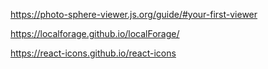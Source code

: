 
https://photo-sphere-viewer.js.org/guide/#your-first-viewer

https://localforage.github.io/localForage/

https://react-icons.github.io/react-icons